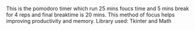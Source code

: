 This is the pomodoro timer which run 25 mins foucs time and 5 mins break for 4 reps and final breaktime is 20 mins. This method of focus helps improving productivity and memory.
Library used: Tkinter and Math
